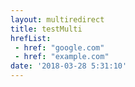 ```yaml
---
layout: multiredirect
title: testMulti
hrefList:
 - href: "google.com"
 - href: "example.com"
date: '2018-03-28 5:31:10'
---
```

